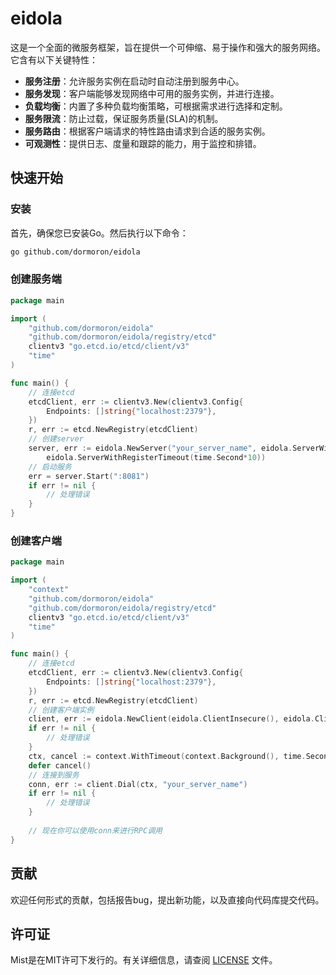 # eidola
这是一个全面的微服务框架，旨在提供一个可伸缩、易于操作和强大的服务网络。它含有以下关键特性：

- **服务注册**：允许服务实例在启动时自动注册到服务中心。
- **服务发现**：客户端能够发现网络中可用的服务实例，并进行连接。
- **负载均衡**：内置了多种负载均衡策略，可根据需求进行选择和定制。
- **服务限流**：防止过载，保证服务质量(SLA)的机制。
- **服务路由**：根据客户端请求的特性路由请求到合适的服务实例。
- **可观测性**：提供日志、度量和跟踪的能力，用于监控和排错。

## 快速开始

### 安装

首先，确保您已安装Go。然后执行以下命令：

```bash
go github.com/dormoron/eidola
```

### 创建服务端
``` go
package main

import (
	"github.com/dormoron/eidola"
	"github.com/dormoron/eidola/registry/etcd"
	clientv3 "go.etcd.io/etcd/client/v3"
	"time"
)

func main() {
    // 连接etcd
    etcdClient, err := clientv3.New(clientv3.Config{
		Endpoints: []string{"localhost:2379"},
	})
	r, err := etcd.NewRegistry(etcdClient)
	// 创建server
	server, err := eidola.NewServer("your_server_name", eidola.ServerWithRegistry(r),
		eidola.ServerWithRegisterTimeout(time.Second*10))
	// 启动服务	
	err = server.Start(":8081")
	if err != nil {
	    // 处理错误
	}
}
```

### 创建客户端
``` go
package main

import (
    "context"
	"github.com/dormoron/eidola"
	"github.com/dormoron/eidola/registry/etcd"
	clientv3 "go.etcd.io/etcd/client/v3"
	"time"
)

func main() {
    // 连接etcd
    etcdClient, err := clientv3.New(clientv3.Config{
		Endpoints: []string{"localhost:2379"},
	})
	r, err := etcd.NewRegistry(etcdClient)
	// 创建客户端实例
	client, err := eidola.NewClient(eidola.ClientInsecure(), eidola.ClientWithResolver(r, time.Second*3))
	if err != nil {
	    // 处理错误
	}
	ctx, cancel := context.WithTimeout(context.Background(), time.Second*10)
	defer cancel()
	// 连接到服务
	conn, err := client.Dial(ctx, "your_server_name")
	if err != nil {
	    // 处理错误
	}
	
	// 现在你可以使用conn来进行RPC调用
}
```

## 贡献
欢迎任何形式的贡献，包括报告bug，提出新功能，以及直接向代码库提交代码。

## 许可证
Mist是在MIT许可下发行的。有关详细信息，请查阅 [LICENSE](LICENSE) 文件。